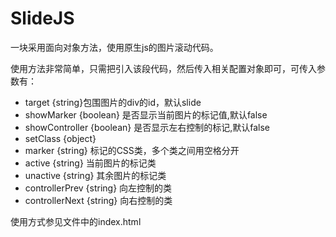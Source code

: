 # SlideJS
一块采用面向对象方法，使用原生js的图片滚动代码。

使用方法非常简单，只需把引入该段代码，然后传入相关配置对象即可，可传入参数有：
 - target {string}包围图片的div的id，默认slide
 - showMarker {boolean} 是否显示当前图片的标记值,默认false
 - showController {boolean} 是否显示左右控制的标记,默认false
 - setClass {object}
  - marker {string} 标记的CSS类，多个类之间用空格分开
  - active {string} 当前图片的标记类
  - unactive {string} 其余图片的标记类
  - controllerPrev {string} 向左控制的类
  - controllerNext {string} 向右控制的类

使用方式参见文件中的index.html
